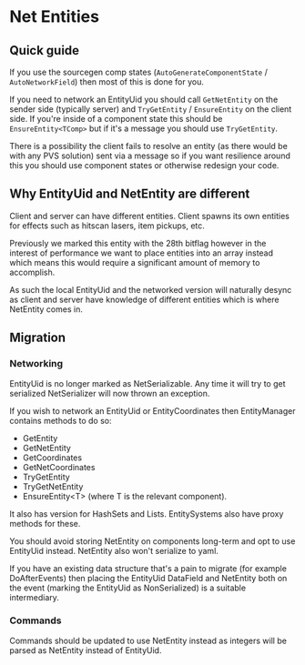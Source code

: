 # Net Entities

## Quick guide

If you use the sourcegen comp states (`AutoGenerateComponentState` / `AutoNetworkField`) then most of this is done for you.

If you need to network an EntityUid you should call `GetNetEntity` on the sender side (typically server) and `TryGetEntity` / `EnsureEntity` on the client side. If you're inside of a component state this should be `EnsureEntity<TComp>` but if it's a message you should use `TryGetEntity`.

There is a possibility the client fails to resolve an entity (as there would be with any PVS solution) sent via a message so if you want resilience around this you should use component states or otherwise redesign your code.

## Why EntityUid and NetEntity are different
Client and server can have different entities. Client spawns its own entities for effects such as hitscan lasers, item pickups, etc.

Previously we marked this entity with the 28th bitflag however in the interest of performance we want to place entities into an array instead which means this would require a significant amount of memory to accomplish.

As such the local EntityUid and the networked version will naturally desync as client and server have knowledge of different entities which is where NetEntity comes in.

## Migration

### Networking

EntityUid is no longer marked as NetSerializable. Any time it will try to get serialized NetSerializer will now thrown an exception.

If you wish to network an EntityUid or EntityCoordinates then EntityManager contains methods to do so:

- GetEntity
- GetNetEntity
- GetCoordinates
- GetNetCoordinates
- TryGetEntity
- TryGetNetEntity
- EnsureEntity\<T> (where T is the relevant component).

It also has version for HashSets and Lists. EntitySystems also have proxy methods for these.

You should avoid storing NetEntity on components long-term and opt to use EntityUid instead. NetEntity also won't serialize to yaml.

If you have an existing data structure that's a pain to migrate (for example DoAfterEvents) then placing the EntityUid DataField and NetEntity both on the event (marking the EntityUid as NonSerialized) is a suitable intermediary.

### Commands

Commands should be updated to use NetEntity instead as integers will be parsed as NetEntity instead of EntityUid.